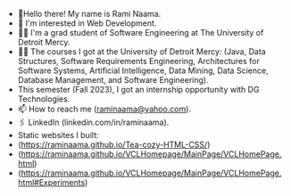 - 👋Hello there! My name is Rami Naama.
- 👀 I'm interested in Web Development.
- 🧑‍🎓 I'm a grad student of Software Engineering at The University of Detroit Mercy.
- 🧑‍🎓 The courses I got at the University of Detroit Mercy: (Java, Data Structures, Software Requirements Engineering, Architectures for Software Systems, Artificial Intelligence, Data Mining, Data Science, Database Management, and Software Engineering).
- This semester (Fall 2023), I got an internship opportunity with DG Technologies.
- 📫 How to reach me (raminaama@yahoo.com).
- 🖇️ LinkedIn (linkedin.com/in/raminaama).
- Static websites I built:
- (https://raminaama.github.io/Tea-cozy-HTML-CSS/)
- (https://raminaama.github.io/VCLHomepage/MainPage/VCLHomePage.html)
- (https://raminaama.github.io/VCLHomepage/MainPage/VCLHomePage.html#Experiments)

<!---
RamiNaama/RamiNaama is a ✨ special ✨ repository because its `README.md` (this file) appears on your GitHub profile.
You can click the Preview link to take a look at your changes.
--->
